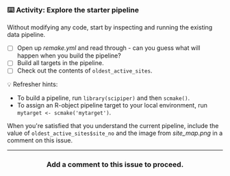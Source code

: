 ### :keyboard: Activity: Explore the starter pipeline

Without modifying any code, start by inspecting and running the existing data pipeline.

- [ ] Open up *remake.yml* and read through - can you guess what will happen when you build the pipeline?
- [ ] Build all targets in the pipeline.
- [ ] Check out the contents of `oldest_active_sites`.

:bulb: Refresher hints:

* To build a pipeline, run `library(scipiper)` and then `scmake()`.
* To assign an R-object pipeline target to your local environment, run `mytarget <- scmake('mytarget')`. 

When you're satisfied that you understand the current pipeline, include the value of `oldest_active_sites$site_no` and the image from *site_map.png* in a comment on this issue.

<hr><h3 align="center">Add a comment to this issue to proceed.</h3>
